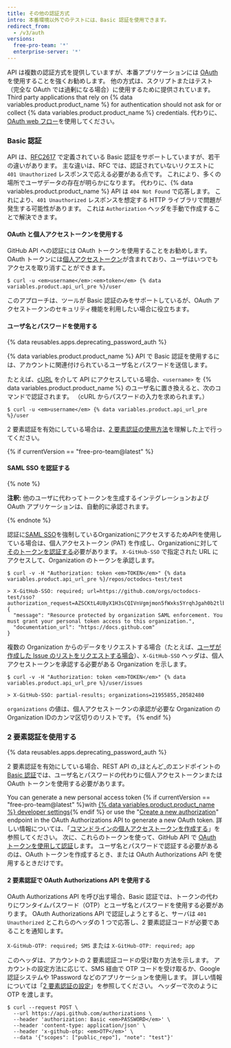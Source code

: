 ```yaml
---
title: その他の認証方式
intro: 本番環境以外でのテストには、Basic 認証を使用できます。
redirect_from:
  - /v3/auth
versions:
  free-pro-team: '*'
  enterprise-server: '*'
---
```



API は複数の認証方式を提供していますが、本番アプリケーションには [OAuth](/apps/building-integrations/setting-up-and-registering-oauth-apps/) を使用することを強くお勧めします。 他の方式は、スクリプトまたはテスト（完全な OAuth では過剰になる場合）に使用するために提供されています。 Third party applications that rely on
{% data variables.product.product_name %} for authentication should not ask for or collect {% data variables.product.product_name %} credentials.
代わりに、[OAuth web フロー](/apps/building-oauth-apps/authorizing-oauth-apps/)を使用してください。

### Basic 認証

API は、[RFC2617](http://www.ietf.org/rfc/rfc2617.txt) で定義されている Basic 認証をサポートしていますが、若干の違いがあります。 主な違いは、RFC では、認証されていないリクエストに `401 Unauthorized` レスポンスで応える必要がある点です。 これにより、多くの場所でユーザデータの存在が明らかになります。 代わりに、{% data variables.product.product_name %} API は `404 Not Found` で応答します。 これにより、`401 Unauthorized` レスポンスを想定する HTTP ライブラリで問題が発生する可能性があります。 これは `Authorization` ヘッダを手動で作成することで解決できます。

#### OAuth と個人アクセストークンを使用する

GitHub API への認証には OAuth トークンを使用することをお勧めします。 OAuth トークンには[個人アクセストークン][personal-access-tokens]が含まれており、ユーザはいつでもアクセスを取り消すことができます。

```shell
$ curl -u <em>username</em>:<em>token</em> {% data variables.product.api_url_pre %}/user
```

このアプローチは、ツールが Basic 認証のみをサポートしているが、OAuth アクセストークンのセキュリティ機能を利用したい場合に役立ちます。

#### ユーザ名とパスワードを使用する

{% data reusables.apps.deprecating_password_auth %}

{% data variables.product.product_name %} API で Basic 認証を使用するには、アカウントに関連付けられているユーザ名とパスワードを送信します。

たとえば、[cURL][curl] を介して API にアクセスしている場合、`<username>` を {% data variables.product.product_name %} のユーザ名に置き換えると、次のコマンドで認証されます。 （cURL からパスワードの入力を求められます。）

```shell
$ curl -u <em>username</em> {% data variables.product.api_url_pre %}/user
```
2 要素認証を有効にしている場合は、[2 要素認証の使用方法](/v3/auth/#working-with-two-factor-authentication)を理解した上で行ってください。

{% if currentVersion == "free-pro-team@latest" %}
#### SAML SSO を認証する

{% note %}

**注釈:** 他のユーザに代わってトークンを生成するインテグレーションおよび OAuth アプリケーションは、自動的に承認されます。

{% endnote %}

認証に[SAML SSO][saml-sso]を強制しているOrganizationにアクセスするためAPIを使用している場合は、個人アクセストークン (PAT) を作成し、Organizationに対して[そのトークンを認証する][allowlist]必要があります。 `X-GitHub-SSO` で指定された URL にアクセスして、Organization のトークンを承認します。

```shell
$ curl -v -H "Authorization: token <em>TOKEN</em>" {% data variables.product.api_url_pre %}/repos/octodocs-test/test

> X-GitHub-SSO: required; url=https://github.com/orgs/octodocs-test/sso?authorization_request=AZSCKtL4U8yX1H3sCQIVnVgmjmon5fWxks5YrqhJgah0b2tlbl9pZM4EuMz4
{
  "message": "Resource protected by organization SAML enforcement. You must grant your personal token access to this organization.",
  "documentation_url": "https://docs.github.com"
}
```

複数の Organization からのデータをリクエストする場合（たとえば、[ユーザが作成した Issue のリストをリクエストする場合][user-issues]）、`X-GitHub-SSO` ヘッダは、個人アクセストークンを承認する必要がある Organization を示します。

```shell
$ curl -v -H "Authorization: token <em>TOKEN</em>" {% data variables.product.api_url_pre %}/user/issues

> X-GitHub-SSO: partial-results; organizations=21955855,20582480
```

`organizations` の値は、個人アクセストークンの承認が必要な Organization の Organization IDのカンマ区切りのリストです。
{% endif %}

### 2 要素認証を使用する

{% data reusables.apps.deprecating_password_auth %}

2 要素認証を有効にしている場合、REST API の_ほとんど_のエンドポイントの [Basic 認証](#basic-authentication)では、ユーザ名とパスワードの代わりに個人アクセストークンまたは OAuth トークンを使用する必要があります。

You can generate a new personal access token {% if currentVersion == "free-pro-team@latest" %}with [{% data variables.product.product_name %} developer settings](https://github.com/settings/tokens/new){% endif %} or use the "[Create a new authorization][create-access]" endpoint in the OAuth Authorizations API to generate a new OAuth token. 詳しい情報については、「[コマンドラインの個人アクセストークンを作成する](/github/authenticating-to-github/creating-a-personal-access-token-for-the-command-line)」を参照してください。 次に、これらのトークンを使って、GitHub API で [OAuth トークンを使用して認証][oauth-auth]します。 ユーザ名とパスワードで認証する必要があるのは、OAuth トークンを作成するとき、または OAuth Authorizations API を使用するときだけです。

#### 2 要素認証で OAuth Authorizations API を使用する

OAuth Authorizations API を呼び出す場合、Basic 認証では、トークンの代わりにワンタイムパスワード（OTP）とユーザ名とパスワードを使用する必要があります。 OAuth Authorizations API で認証しようとすると、サーバは `401 Unauthorized` とこれらのヘッダの 1 つで応答し、2 要素認証コードが必要であることを通知します。

`X-GitHub-OTP: required; SMS` または `X-GitHub-OTP: required; app`

このヘッダは、アカウントの 2 要素認証コードの受け取り方法を示します。 アカウントの設定方法に応じて、SMS 経由で OTP コードを受け取るか、Google 認証システムや 1Password などのアプリケーションを使用します。 詳しい情報については「[2 要素認証の設定](/articles/configuring-two-factor-authentication)」を参照してください。 ヘッダーで次のように OTP を渡します。

```shell
$ curl --request POST \
  --url https://api.github.com/authorizations \
  --header 'authorization: Basic <em>PASSWORD</em>' \
  --header 'content-type: application/json' \
  --header 'x-github-otp: <em>OTP</em>' \
  --data '{"scopes": ["public_repo"], "note": "test"}'
```

[create-access]: /v3/oauth_authorizations/#create-a-new-authorization
[curl]: http://curl.haxx.se/
[oauth-auth]: /v3/#authentication
[personal-access-tokens]: /articles/creating-a-personal-access-token-for-the-command-line
[saml-sso]: /articles/about-identity-and-access-management-with-saml-single-sign-on
[allowlist]: /github/authenticating-to-github/authorizing-a-personal-access-token-for-use-with-saml-single-sign-on
[user-issues]: /v3/issues/#list-issues-assigned-to-the-authenticated-user
